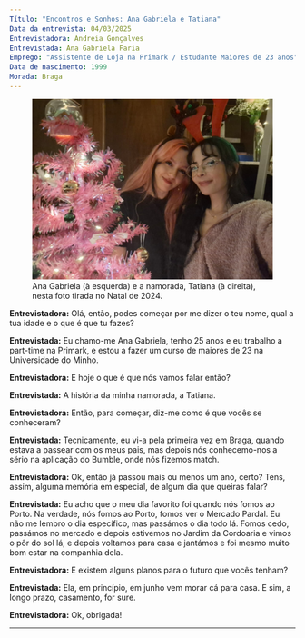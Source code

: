 ```yaml
---
Título: "Encontros e Sonhos: Ana Gabriela e Tatiana"
Data da entrevista: 04/03/2025
Entrevistadora: Andreia Gonçalves
Entrevistada: Ana Gabriela Faria
Emprego: "Assistente de Loja na Primark / Estudante Maiores de 23 anos"
Data de nascimento: 1999
Morada: Braga
---
```


<figure>
  <img src="https://github.com/AndreiaG25/Grupo-4/blob/main/Mini-entrevistas/Andreia/Ana%20Gabriela_Tatiana.jpg" alt="Ana Gabriela e Tatiana no Natal de 2024">
  <figcaption>Ana Gabriela (à esquerda) e a namorada, Tatiana (à direita), nesta foto tirada no Natal de 2024.</figcaption>
</figure>

  
**Entrevistadora:** Olá, então, podes começar por me dizer o teu nome, qual a tua idade e o que é que tu fazes?

**Entrevistada:** Eu chamo-me Ana Gabriela, tenho 25 anos e eu trabalho a part-time na Primark, e estou a fazer um curso de maiores de 23 na Universidade do Minho.

**Entrevistadora:** E hoje o que é que nós vamos falar então?

**Entrevistada:** A história da minha namorada, a Tatiana.

**Entrevistadora:** Então, para começar, diz-me como é que vocês se conheceram?

**Entrevistada:** Tecnicamente, eu vi-a pela primeira vez em Braga, quando estava a passear com os meus pais, mas depois nós conhecemo-nos a sério na aplicação do Bumble, onde nós fizemos match.

**Entrevistadora:** Ok, então já passou mais ou menos um ano, certo? Tens, assim, alguma memória em especial, de algum dia que queiras falar?  

**Entrevistada:** Eu acho que o meu dia favorito foi quando nós fomos ao Porto. Na verdade, nós fomos ao Porto, fomos ver o Mercado Pardal. Eu não me lembro o dia específico, mas passámos o dia todo lá. Fomos cedo, passámos no mercado e depois estivemos no Jardim da Cordoaria e vimos o pôr do sol lá, e depois voltamos para casa e jantámos e foi mesmo muito bom estar na companhia dela.  

**Entrevistadora:** E existem alguns planos para o futuro que vocês tenham?  

**Entrevistada:** Ela, em princípio, em junho vem morar cá para casa. E sim, a longo prazo, casamento, for sure.  

**Entrevistadora:** Ok, obrigada!  

---
